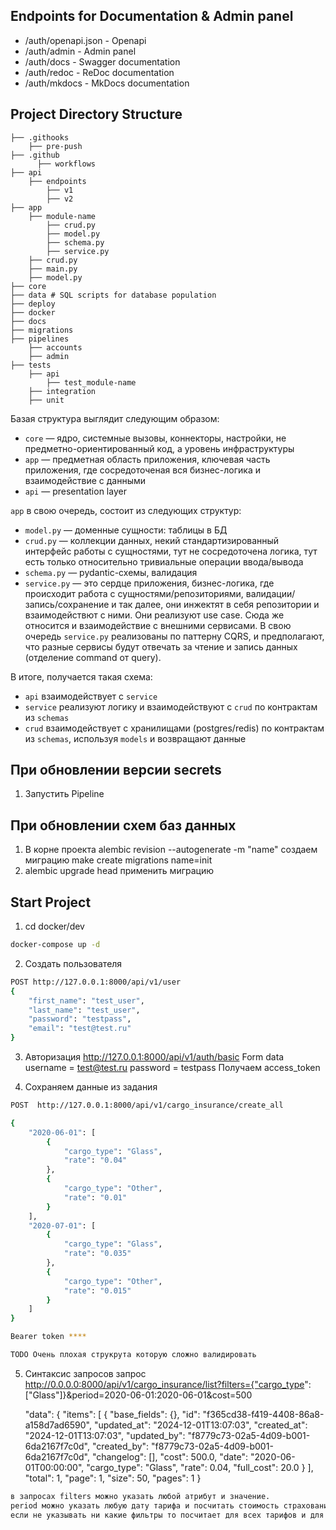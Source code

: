 ## Endpoints for Documentation & Admin panel

* /auth/openapi.json - Openapi
* /auth/admin - Admin panel
* /auth/docs - Swagger documentation
* /auth/redoc - ReDoc documentation
* /auth/mkdocs - MkDocs documentation


## Project Directory Structure
```
├── .githooks
    ├── pre-push
├── .github
      ├── workflows
├── api
    ├── endpoints
        ├── v1
        ├── v2
├── app
    ├── module-name
        ├── crud.py
        ├── model.py
        ├── schema.py
        ├── service.py
    ├── crud.py
    ├── main.py
    ├── model.py
├── core
├── data # SQL scripts for database population
├── deploy
├── docker
├── docs
├── migrations
├── pipelines
    ├── accounts
    ├── admin
├── tests
    ├── api
        ├── test_module-name
    ├── integration
    ├── unit
```

Базая структура выглядит следующим образом:
- `core` — ядро, системные вызовы, коннекторы, настройки, не предметно-ориентированный код, а уровень инфраструктуры
- `app` — предметная область приложения, ключевая часть приложения, где сосредоточеная вся бизнес-логика и взаимодействие с данными
- `api` — presentation layer

`app` в свою очередь, состоит из следующих структур:
- `model.py` — доменные сущности: таблицы в БД
- `crud.py` — коллекции данных, некий стандартизированный интерфейс работы с сущностями, тут не сосредоточена логика, тут есть только относительно тривиальные операции ввода/вывода
- `schema.py` — pydantic-схемы, валидация
- `service.py` — это сердце приложения, бизнес-логика, где происходит работа с сущностями/репозиториями,
валидации/запись/сохранение и так далее, они инжектят в себя репозитории и взаимодействют с ними. Они реализуют use case. Сюда же относится и взаимодействие с внешними сервисами. В свою очередь `service.py` реализованы по паттерну CQRS, и предполагают, что разные сервисы будут отвечать за чтение и запись данных (отделение command от query).

В итоге, получается такая схема:
- `api` взаимодействует с `service`
- `service` реализуют логику и взаимодействуют с `crud` по контрактам из `schemas`
- `crud` взаимодействует с хранилищами (postgres/redis) по контрактам из `schemas`, используя `models` и возвращают данные

## При обновлении версии secrets

1. Запустить Pipeline

## При обновлении схем баз данных

1. В корне проекта alembic revision --autogenerate -m "name" создаем миграцию
make create migrations name=init
2. alembic upgrade head применить миграцию

## Start Project

1. cd docker/dev
```sh
docker-compose up -d
```

2. Создать пользователя
```sh
POST http://127.0.0.1:8000/api/v1/user
{
    "first_name": "test_user",
    "last_name": "test_user",
    "password": "testpass",
    "email": "test@test.ru"
}
```

3. Авторизация http://127.0.0.1:8000/api/v1/auth/basic
Form data 
username = test@test.ru
password = testpass
Получаем access_token

4. Сохраняем данные из задания 
```sh
POST  http://127.0.0.1:8000/api/v1/cargo_insurance/create_all

{
    "2020-06-01": [
        {
            "cargo_type": "Glass",
            "rate": "0.04"
        },
        {
            "cargo_type": "Other",
            "rate": "0.01"
        }
    ],
    "2020-07-01": [
        {
            "cargo_type": "Glass",
            "rate": "0.035"
        },
        {
            "cargo_type": "Other",
            "rate": "0.015"
        }
    ]
}

Bearer token ****

TODO Очень плохая струкрута которую сложно валидировать
```

5. Синтаксис запросов 
запрос http://0.0.0.0:8000/api/v1/cargo_insurance/list?filters={"cargo_type": ["Glass"]}&period=2020-06-01:2020-06-01&cost=500

    "data": {
        "items": [
            {
                "base_fields": {},
                "id": "f365cd38-f419-4408-86a8-a158d7ad6590",
                "updated_at": "2024-12-01T13:07:03",
                "created_at": "2024-12-01T13:07:03",
                "updated_by": "f8779c73-02a5-4d09-b001-6da2167f7c0d",
                "created_by": "f8779c73-02a5-4d09-b001-6da2167f7c0d",
                "changelog": [],
                "cost": 500.0,
                "date": "2020-06-01T00:00:00",
                "cargo_type": "Glass",
                "rate": 0.04,
                "full_cost": 20.0
            }
        ],
        "total": 1,
        "page": 1,
        "size": 50,
        "pages": 1
    }
```sh
в запросах filters можно указать любой атрибут и значение.
period можно указать любую дату тарифа и посчитать стоимость страхования
если не указывать ни какие фильтры то посчитает для всех тарифов и для всех дат.
```